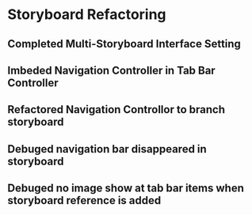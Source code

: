 # Storyboard Refactoring

## Completed Multi-Storyboard Interface Setting

## Imbeded Navigation Controller in Tab Bar Controller

## Refactored Navigation Controllor to branch storyboard

## Debuged navigation bar disappeared in storyboard

## Debuged no image show at tab bar items when storyboard reference is added
